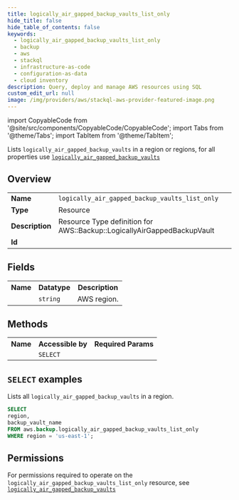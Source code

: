 ```yaml
---
title: logically_air_gapped_backup_vaults_list_only
hide_title: false
hide_table_of_contents: false
keywords:
  - logically_air_gapped_backup_vaults_list_only
  - backup
  - aws
  - stackql
  - infrastructure-as-code
  - configuration-as-data
  - cloud inventory
description: Query, deploy and manage AWS resources using SQL
custom_edit_url: null
image: /img/providers/aws/stackql-aws-provider-featured-image.png
---
```


import CopyableCode from '@site/src/components/CopyableCode/CopyableCode';
import Tabs from '@theme/Tabs';
import TabItem from '@theme/TabItem';

Lists <code>logically_air_gapped_backup_vaults</code> in a region or regions, for all properties use <a href="/providers/aws/serviceName/logically_air_gapped_backup_vaults/"><code>logically_air_gapped_backup_vaults</code></a>

## Overview
<table><tbody>
<tr><td><b>Name</b></td><td><code>logically_air_gapped_backup_vaults_list_only</code></td></tr>
<tr><td><b>Type</b></td><td>Resource</td></tr>
<tr><td><b>Description</b></td><td>Resource Type definition for AWS::Backup::LogicallyAirGappedBackupVault</td></tr>
<tr><td><b>Id</b></td><td><CopyableCode code="aws.backup.logically_air_gapped_backup_vaults_list_only" /></td></tr>
</tbody></table>

## Fields
<table><tbody><tr><th>Name</th><th>Datatype</th><th>Description</th></tr><tr><td><CopyableCode code="region" /></td><td><code>string</code></td><td>AWS region.</td></tr>
</tbody></table>

## Methods

<table><tbody>
  <tr>
    <th>Name</th>
    <th>Accessible by</th>
    <th>Required Params</th>
  </tr>
  <tr>
    <td><CopyableCode code="list_resources" /></td>
    <td><code>SELECT</code></td>
    <td><CopyableCode code="region" /></td>
  </tr>
</tbody></table>

## `SELECT` examples
Lists all <code>logically_air_gapped_backup_vaults</code> in a region.
```sql
SELECT
region,
backup_vault_name
FROM aws.backup.logically_air_gapped_backup_vaults_list_only
WHERE region = 'us-east-1';
```


## Permissions

For permissions required to operate on the <code>logically_air_gapped_backup_vaults_list_only</code> resource, see <a href="/providers/aws/backup/logically_air_gapped_backup_vaults/#permissions"><code>logically_air_gapped_backup_vaults</code></a>

